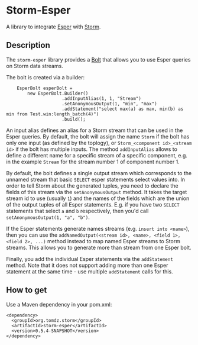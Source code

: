 # Storm-Esper

A library to integrate [Esper](http://esper.codehaus.org) with [Storm](https://github.com/nathanmarz/storm).

## Description

The `storm-esper` library provides a [Bolt](https://github.com/nathanmarz/storm/wiki/Concepts) that allows you to use Esper queries on Storm data streams.

The bolt is created via a builder:

        EsperBolt esperBolt =
            new EsperBolt.Builder()
                         .addInputAlias(1, 1, "Stream")
                         .setAnonymousOutput(1, "min", "max")
                         .addStatement("select max(a) as max, min(b) as min from Test.win:length_batch(4)")
                         .build();

An input alias defines an alias for a Storm stream that can be used in the Esper queries. By default, the bolt will assign the name `Storm` if the bolt has only one input (as defined by the toplogy), or `Storm_<component id>_<stream id>` if the bolt has multiple inputs. The method `addInputAlias` allows to define a different name for a specific stream of a specific component, e.g. in the example `Stream` for the stream number 1 of component number 1.

By default, the bolt defines a single output stream which corresponds to the unnamed stream that basic `SELECT` esper statements select values into. In order to tell Storm about the generated tuples, you need to declare the fields of this stream via the `setAnonymousOutput` method. It takes the target stream id to use (usually `1`) and the names of the fields which are the union of the output tuples of all Esper statements. E.g. if you have two `SELECT` statements that select `a` and `b` respectively, then you'd call `setAnonymousOutput(1, "a", "b")`.

If the Esper statements generate names streams (e.g. `insert into <name>`), then you can use the `addNamedOutput(<stream id>, <name>, <field 1>, <field 2>, ...)` method instead to map named Esper streams to Storm streams. This allows you to generate more than stream from one Esper bolt.

Finally, you add the individual Esper statements via the `addStatement` method. Note that it does not support adding more than one Esper statement at the same time - use multiple `addStatement` calls for this.

## How to get

Use a Maven dependency in your pom.xml:

    <dependency>
      <groupId>org.tomdz.storm</groupId>
      <artifactId>storm-esper</artifactId>
      <version>0.5.4-SNAPSHOT</version>
    </dependency>
